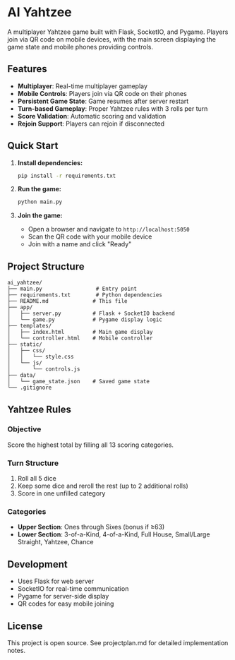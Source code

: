 # AI Yahtzee

A multiplayer Yahtzee game built with Flask, SocketIO, and Pygame. Players join via QR code on mobile devices, with the main screen displaying the game state and mobile phones providing controls.

## Features

- **Multiplayer**: Real-time multiplayer gameplay
- **Mobile Controls**: Players join via QR code on their phones
- **Persistent Game State**: Game resumes after server restart
- **Turn-based Gameplay**: Proper Yahtzee rules with 3 rolls per turn
- **Score Validation**: Automatic scoring and validation
- **Rejoin Support**: Players can rejoin if disconnected

## Quick Start

1. **Install dependencies:**
   ```bash
   pip install -r requirements.txt
   ```

2. **Run the game:**
   ```bash
   python main.py
   ```

3. **Join the game:**
   - Open a browser and navigate to `http://localhost:5050`
   - Scan the QR code with your mobile device
   - Join with a name and click "Ready"

## Project Structure

```
ai_yahtzee/
├── main.py                 # Entry point
├── requirements.txt        # Python dependencies
├── README.md              # This file
├── app/
│   ├── server.py          # Flask + SocketIO backend
│   └── game.py            # Pygame display logic
├── templates/
│   ├── index.html         # Main game display
│   └── controller.html    # Mobile controller
├── static/
│   ├── css/
│   │   └── style.css
│   └── js/
│       └── controls.js
├── data/
│   └── game_state.json    # Saved game state
└── .gitignore
```

## Yahtzee Rules

### Objective
Score the highest total by filling all 13 scoring categories.

### Turn Structure
1. Roll all 5 dice
2. Keep some dice and reroll the rest (up to 2 additional rolls)
3. Score in one unfilled category

### Categories
- **Upper Section**: Ones through Sixes (bonus if ≥63)
- **Lower Section**: 3-of-a-Kind, 4-of-a-Kind, Full House, Small/Large Straight, Yahtzee, Chance

## Development

- Uses Flask for web server
- SocketIO for real-time communication
- Pygame for server-side display
- QR codes for easy mobile joining

## License

This project is open source. See projectplan.md for detailed implementation notes.